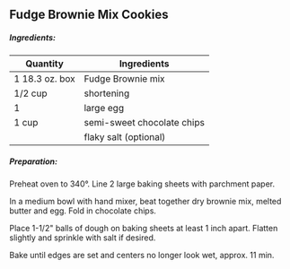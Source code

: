 ## Fudge Brownie Mix Cookies

##### Ingredients:

|Quantity            | Ingredients                |
|------------------- |----------------------------|
| 1 18.3 oz. box     | Fudge Brownie mix          |
| 1/2 cup            | shortening                 |
| 1                  | large egg                  |
| 1 cup              | semi-sweet chocolate chips |
|                    | flaky salt (optional)      |

##### Preparation:

Preheat oven to 340&deg;. Line 2 large baking sheets with parchment paper.

In a medium bowl with hand mixer, beat together dry brownie mix, melted butter and egg. Fold
in chocolate chips.

Place 1-1/2" balls of dough on baking sheets at least 1 inch apart.  Flatten slightly
and sprinkle with salt if desired.

Bake until edges are set and centers no longer look wet, approx. 11 min.
